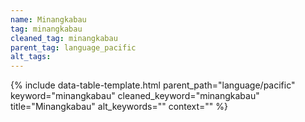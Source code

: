 ```yaml
---
name: Minangkabau
tag: minangkabau
cleaned_tag: minangkabau
parent_tag: language_pacific
alt_tags: 
---
```


{% include data-table-template.html 
  parent_path="language/pacific" 
  keyword="minangkabau" 
  cleaned_keyword="minangkabau" 
  title="Minangkabau"
  alt_keywords=""
  context=""
%}

